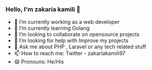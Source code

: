 ### Hello, I'm zakaria kamili 👋


- 🔭 I’m currently working as a web developer
- 🌱 I’m currently learning Golang
- 👯 I’m looking to collaborate on opensource projects
- 🤔 I’m looking for help with Improve my projects
- 💬 Ask me about PHP , Laravel or any tech related stuff
- 📫 How to reach me: Twitter - zakariakamili97
- 😄 Pronouns: He/His
